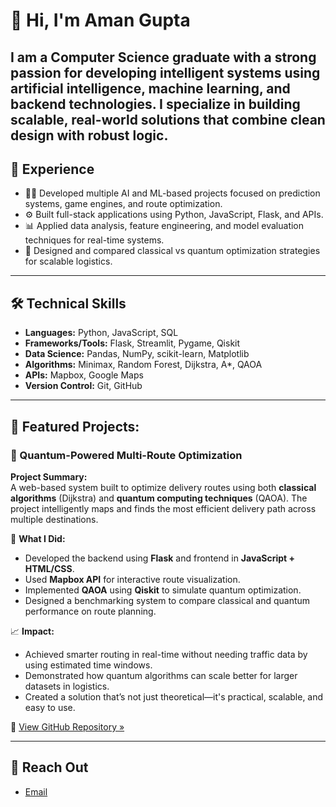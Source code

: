 # 👋 Hi, I'm Aman Gupta

I am a Computer Science graduate with a strong passion for developing intelligent systems using artificial intelligence, machine learning, and backend technologies. I specialize in building scalable, real-world solutions that combine clean design with robust logic.
---

## 💼 Experience

- 👨‍💻 Developed multiple AI and ML-based projects focused on prediction systems, game engines, and route optimization.
- ⚙️ Built full-stack applications using Python, JavaScript, Flask, and APIs.
- 📊 Applied data analysis, feature engineering, and model evaluation techniques for real-time systems.
- 🚚 Designed and compared classical vs quantum optimization strategies for scalable logistics.

---

## 🛠️ Technical Skills

- **Languages:** Python, JavaScript, SQL  
- **Frameworks/Tools:** Flask, Streamlit, Pygame, Qiskit  
- **Data Science:** Pandas, NumPy, scikit-learn, Matplotlib  
- **Algorithms:** Minimax, Random Forest, Dijkstra, A*, QAOA  
- **APIs:** Mapbox, Google Maps  
- **Version Control:** Git, GitHub  

---

## 🚀 Featured Projects:

### 🚛 Quantum-Powered Multi-Route Optimization

**Project Summary:**  
A web-based system built to optimize delivery routes using both **classical algorithms** (Dijkstra) and **quantum computing techniques** (QAOA). The project intelligently maps and finds the most efficient delivery path across multiple destinations.

🔧 **What I Did:**

- Developed the backend using **Flask** and frontend in **JavaScript + HTML/CSS**.
- Used **Mapbox API** for interactive route visualization.
- Implemented **QAOA** using **Qiskit** to simulate quantum optimization.
- Designed a benchmarking system to compare classical and quantum performance on route planning.

📈 **Impact:**

- Achieved smarter routing in real-time without needing traffic data by using estimated time windows.
- Demonstrated how quantum algorithms can scale better for larger datasets in logistics.
- Created a solution that’s not just theoretical—it's practical, scalable, and easy to use.

📂 [View GitHub Repository »]([https://github.com/your-username/Quantum-Multi-Route-Optimization](https://github.com/a0m4a0n3/Quantum-Powered-Multi-Route-Optimization.git))

---

## 📡 Reach Out

- [Email](amangupta907633@gmail.com)

